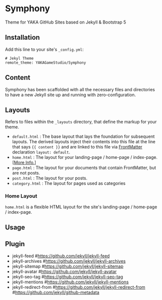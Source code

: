 # Symphony
Theme for YAKA GitHub Sites based on Jekyll & Bootstrap 5

## Installation
Add this line to your site's `_config.yml`:

```
# Jekyl Theme
remote_theme: YAKAGameStudio/Symphony
```

## Content
Symphony has been scaffolded with all the necessary files and directories to have a new Jekyll site up and running with zero-configuration.

## Layouts
Refers to files within the `_layouts` directory, that define the markup for your theme.

  - `default.html` : The base layout that lays the foundation for subsequent layouts. The derived layouts inject their contents into this file at the line that says ` {{ content }} ` and are linked to this file via [FrontMatter](https://jekyllrb.com/docs/frontmatter/) declaration `layout: default`.
  - `home.html` : The layout for your landing-page / home-page / index-page. [[More Info.](#home-layout)]
  - `page.html` : The layout for your documents that contain FrontMatter, but are not posts.
  - `post.html` : The layout for your posts.
  - `category.html` : The layout for pages used as categories

### Home Layout

`home.html` is a flexible HTML layout for the site's landing-page / home-page / index-page.

## Usage


## Plugin
  - jekyll-feed             #https://github.com/jekyll/jekyll-feed
  - jekyll-archives         #https://github.com/jekyll/jekyll-archives
  - jekyll-sitemap          #https://github.com/jekyll/jekyll-sitemap
  - jekyll-avatar           #https://github.com/jekyll/jekyll-avatar
  - jekyll-seo-tag          #https://github.com/jekyll/jekyll-seo-tag
  - jekyll-mentions         #https://github.com/jekyll/jekyll-mentions
  - jekyll-redirect-from    #https://github.com/jekyll/jekyll-redirect-from
                            #https://github.com/jekyll/github-metadata